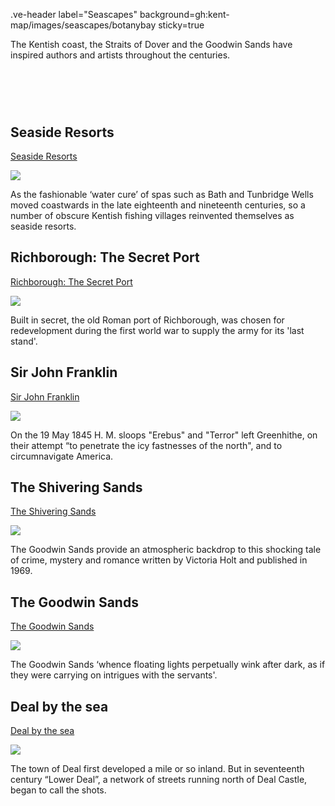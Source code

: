 .ve-header label="Seascapes" background=gh:kent-map/images/seascapes/botanybay sticky=true

The Kentish coast, the Straits of Dover and the Goodwin Sands have inspired authors and artists throughout the centuries.

# &nbsp; 
<param class="cards">

## Seaside Resorts

[Seaside Resorts](/19c/19c-seaside)

![](https://iiif.juncture-digital.org/thumbnail?url=https://raw.githubusercontent.com/kent-map/kent/main/19c/images/Margatefromtheparade.jpg)

As the fashionable ‘water cure’ of spas such as Bath and Tunbridge Wells moved coastwards in the late eighteenth and nineteenth centuries, so a number of obscure Kentish fishing villages reinvented themselves as seaside resorts. 

## Richborough: The Secret Port

[Richborough: The Secret Port](/20c/20c-richborough)

![](https://iiif.juncture-digital.org/thumbnail?url=https://upload.wikimedia.org/wikipedia/commons/2/2a/Richborough%2C_1917._A_Cross-channel_Ferry_by_John_Lavery.jpg)

Built in secret, the old Roman port of Richborough, was chosen for redevelopment during the first world war to supply the army for its 'last stand'.

## Sir John Franklin

[Sir John Franklin](/19c/19c-franklin-biography)

![](https://iiif.juncture-digital.org/thumbnail?url=https://upload.wikimedia.org/wikipedia/commons/0/08/HMS_Erebus_and_Terror_-_ILN_1845.jpg)

On the 19 May 1845 H. M. sloops "Erebus" and "Terror" left Greenhithe, on their attempt “to penetrate the icy fastnesses of the north", and to circumnavigate America.

## The Shivering Sands

[The Shivering Sands](/20c/20c-holt-biography/)

![](https://iiif.juncture-digital.org/thumbnail?url=https://upload.wikimedia.org/wikipedia/commons/6/6d/A_thick_night_off_the_Goodwins_RMG_PX9959.jpg)

The Goodwin Sands provide an atmospheric backdrop to this shocking tale of crime, mystery and romance written by Victoria Holt and published in 1969.

## The Goodwin Sands

[The Goodwin Sands](/dickens/david-copperfield-goodwin-sands/)

![](https://iiif.juncture-digital.org/thumbnail?url=https://stor.artstor.org/stor/6fbd0fc9-b2ce-421e-98e7-36cd1e89a92f)

The Goodwin Sands ‘whence floating lights perpetually wink after dark, as if they were carrying on intrigues with the servants'.

## Deal by the sea

[Deal by the sea](/seascape/deal/)

![](https://iiif.juncture-digital.org/thumbnail?url=https://stor.artstor.org/stor/551e553e-279c-4516-bd54-4d5b78366bce)

The town of Deal first developed a mile or so inland. But in seventeenth century “Lower Deal”, a network of streets running north of Deal Castle, began to call the shots.
